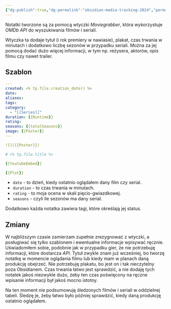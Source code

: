 ```yaml
---
{"dg-publish":true,"dg-permalink":"obsidian-media-tracking-2024","permalink":"/obsidian-media-tracking-2024/","tags":["WeblogPoMo2024","Obsidian"],"updated":"2024-05-08"}
---
```



Notatki tworzone są za pomocą wtyczki *Moviegrabber*, która wykorzystuje *OMDb API* do wyszukiwania filmów i seriali.

Wtyczka ta dodaje tytuł (i rok premiery w nawiasie), plakat, czas trwania w minutach i dodatkowo liczbę sezonów w przypadku seriali. Można za jej pomocą dodać dużo więcej informacji, w tym np. reżysera, aktorów, opis filmu czy nawet trailer.

## Szablon

```yaml
---
created: <% tp.file.creation_date() %>
date: 
aliases: 
tags: 
category:
  - "[[Series]]"
duration: {{Runtime}}
rating: 
seasons: {{totalSeasons}}
image: {{Poster}}
---

![]({{Poster}})

# <% tp.file.title %>

{{YoutubeEmbed}}

{{Plot}}
```

- `date` - to dzień, kiedy ostatnio oglądałem dany film czy serial.
- `duration` - to czas trwania w minutach.
- `rating` - to moja ocena w skali pięcio-gwiazdkowej.
- `seasons` - czyli ile sezonów ma dany serial.

Dodatkowo każda notatka zawiera tagi, które określają jej status.

## Zmiany

W najbliższym czasie zamierzam zupełnie zrezygnować z wtyczki, a posługiwać się tylko szablonem i ewentualne informacje wpisywać ręcznie. Uświadomiłem sobie, podobnie jak w przypadku gier, że nie potrzebuję informacji, które dostarcza *API*. Tytuł zwykle znam już wcześniej, bo tworzę notatkę w momencie oglądania filmu lub kiedy mam w planach daną produkcję obejrzeć. Nie potrzebuję plakatu, bo jest on i tak nieczytelny poza Obsidianem. Czas trwania łatwo jest sprawdzić, a nie dodaję tych notatek jakoś niezwykle dużo, żeby ten czas poświęcony na ręczne wpisanie informacji był jakoś mocno istotny.

Na ten moment nie podsumowuję śledzonych filmów i seriali w oddzielnej tabeli. Śledzę je, żeby łatwo było później sprawdzić, kiedy daną produkcję ostatnio oglądałem.

